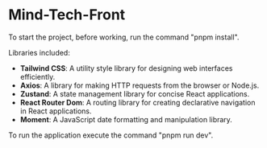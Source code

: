 # Mind-Tech-Front

To start the project, before working, run the command "pnpm install".

Libraries included:

- **Tailwind CSS**: A utility style library for designing web interfaces efficiently.
- **Axios**: A library for making HTTP requests from the browser or Node.js.
- **Zustand**: A state management library for concise React applications.
- **React Router Dom**: A routing library for creating declarative navigation in React applications.
- **Moment**: A JavaScript date formatting and manipulation library.

To run the application execute the command "pnpm run dev".
